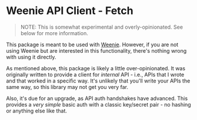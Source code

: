 Weenie API Client - Fetch
========================================================================================================================

> NOTE: This is somewhat experimental and overly-opinionated. See below for more information.

This package is meant to be used with [Weenie](https://wymp.github.io/weenie). However, if you are not using
Weenie but are interested in this functionality, there's nothing wrong with using it directly.

As mentioned above, this package is likely a little over-opinionated. It was originally written to provide a client
for _internal_ API - i.e., APIs that I wrote and that worked in a specific way. It's unlikely that you'll write your
APIs the same way, so this library may not get you very far.

Also, it's due for an upgrade, as API auth handshakes have advanced. This provides a _very simple_ basic auth with a
classic key/secret pair - no hashing or anything else like that.
